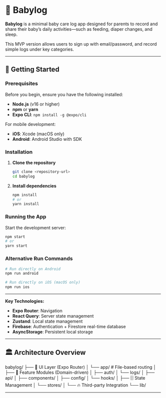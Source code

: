 # 👶 Babylog

**Babylog** is a minimal baby care log app designed for parents to record and share their baby’s daily activities—such as feeding, diaper changes, and sleep.

This MVP version allows users to sign up with email/password, and record simple logs under key categories.

---

## 🚀 Getting Started

### Prerequisites

Before you begin, ensure you have the following installed:

- **Node.js** (v16 or higher)
- **npm** or **yarn**
- **Expo CLI**: `npm install -g @expo/cli`

For mobile development:

- **iOS**: Xcode (macOS only)
- **Android**: Android Studio with SDK

### Installation

1. **Clone the repository**

   ```bash
   git clone <repository-url>
   cd babylog
   ```

2. **Install dependencies**

   ```bash
   npm install
   # or
   yarn install
   ```

### Running the App

Start the development server:

```bash
npm start
# or
yarn start
```

### Alternative Run Commands

```bash
# Run directly on Android
npm run android

# Run directly on iOS (macOS only)
npm run ios
```

---


**Key Technologies:**

- **Expo Router**: Navigation
- **React Query**: Server state management
- **Zustand**: Local state management
- **Firebase**: Authentication + Firestore real-time database
- **AsyncStorage**: Persistent local storage

---

## 🏛 Architecture Overview

babylog/
├── 📱 UI Layer (Expo Router)
│ └── app/ # File-based routing
│
├── 🧩 Feature Modules (Domain-driven)
│ ├── auth/
│ └── logs/
│ ├── api/
│ ├── components/
│ ├── config/
│ └── hooks/
│
├── 🗄️ State Management
│ └── stores/
│
└── 🔥 Third-party Integration
└── lib/

---
